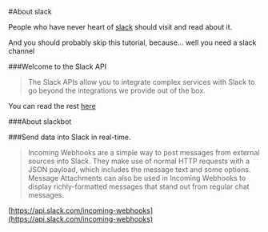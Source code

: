 #About slack


People who have never heart of [slack](https://slack.com/) should visit and read about it.

And you should probably skip this tutorial, because... well you need a slack channel


> 
###Welcome to the Slack API
> The Slack APIs allow you to integrate complex services with Slack to go beyond the integrations we provide out of the box.

You can read the rest [here](https://api.slack.com/)

###About slackbot

>
###Send data into Slack in real-time.
> Incoming Webhooks are a simple way to post messages from external sources into Slack. They make use of normal HTTP requests with a JSON payload, which includes the message text and some options. Message Attachments can also be used in Incoming Webhooks to display richly-formatted messages that stand out from regular chat messages.


[https://api.slack.com/incoming-webhooks](https://api.slack.com/incoming-webhooks)
